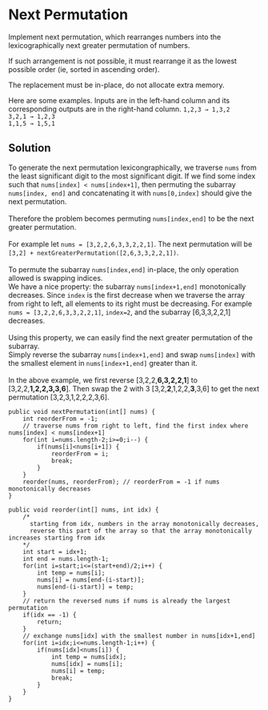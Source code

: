 # Next Permutation
Implement next permutation, which rearranges numbers into the lexicographically next greater permutation of numbers.

If such arrangement is not possible, it must rearrange it as the lowest possible order (ie, sorted in ascending order).

The replacement must be in-place, do not allocate extra memory.

Here are some examples. Inputs are in the left-hand column and its corresponding outputs are in the right-hand column.
```1,2,3 → 1,3,2```   <br>
```3,2,1 → 1,2,3```   <br>
```1,1,5 → 1,5,1```   <br>

## Solution
To generate the next permutation lexicongraphically, we traverse ```nums``` from the least significant digit to the most significant digit. 
 If we find some index such that ```nums[index] < nums[index+1]```, then permuting the subarray ```nums[index, end]``` and concatenating it with 
 ```nums[0,index]``` should give the next permutation.    
 <br>
 Therefore the problem becomes permuting ```nums[index,end]``` to be the next greater permutation.   
 <br>
 For example let ```nums = [3,2,2,6,3,3,2,2,1]```. The next permutation will be ```[3,2] + nextGreaterPermutation([2,6,3,3,2,2,1])```.   
 <br>
 To permute the subarray ```nums[index,end]``` in-place, the only operation allowed is swapping indices. 
 <br>We have a nice property: the subarray ```nums[index+1,end]``` monotonically decreases. Since ```index``` is the first decrease when we traverse the array from right to left,
  all elements to its right must be decreasing. For example ```nums = [3,2,2,6,3,3,2,2,1]```, ```index=2```, and the subarray [6,3,3,2,2,1] decreases.   
  <br>
  Using this property, we can easily find the next greater permutation of the subarray.    <br>
  Simply reverse the subarray ```nums[index+1,end]``` and swap ```nums[index]``` with the smallest element in ```nums[index+1,end]``` greater than it.    
  <br>
  In the above example, we first reverse [3,2,2,<b>6,3,2,2,1</b>] to
    [3,2,2,<b>1,2,2,3,3,6</b>]. Then swap the 2 with 3 [3,2,<b>2</b>,1,2,2,<b>3</b>,3,6] to get the next permutation [3,2,3,1,2,2,2,3,6].

    
    public void nextPermutation(int[] nums) {
        int reorderFrom = -1;
        // traverse nums from right to left, find the first index where nums[index] < nums[index+1]
        for(int i=nums.length-2;i>=0;i--) {
            if(nums[i]<nums[i+1]) {
                reorderFrom = i;
                break;
            }
        }
        reorder(nums, reorderFrom); // reorderFrom = -1 if nums monotonically decreases
    }
    
    public void reorder(int[] nums, int idx) {
        /* 
          starting from idx, numbers in the array monotonically decreases, 
          reverse this part of the array so that the array monotonically increases starting from idx
        */
        int start = idx+1;
        int end = nums.length-1;
        for(int i=start;i<=(start+end)/2;i++) {
            int temp = nums[i];
            nums[i] = nums[end-(i-start)];
            nums[end-(i-start)] = temp;
        }
        // return the reversed nums if nums is already the largest permutation
        if(idx == -1) {
            return;
        }
        // exchange nums[idx] with the smallest number in nums[idx+1,end]
        for(int i=idx;i<=nums.length-1;i++) {
            if(nums[idx]<nums[i]) {
                int temp = nums[idx];
                nums[idx] = nums[i];
                nums[i] = temp;
                break;
            }
        }
    }
    
